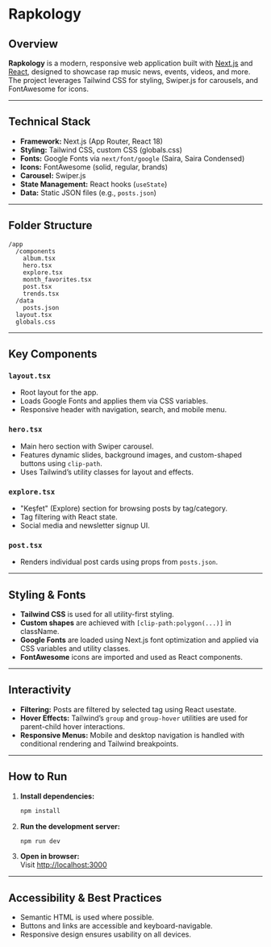 # Rapkology

## Overview

**Rapkology** is a modern, responsive web application built with [Next.js](https://nextjs.org/) and [React](https://react.dev/), designed to showcase rap music news, events, videos, and more. The project leverages Tailwind CSS for styling, Swiper.js for carousels, and FontAwesome for icons.

---

## Technical Stack

- **Framework:** Next.js (App Router, React 18)
- **Styling:** Tailwind CSS, custom CSS (globals.css)
- **Fonts:** Google Fonts via `next/font/google` (Saira, Saira Condensed)
- **Icons:** FontAwesome (solid, regular, brands)
- **Carousel:** Swiper.js
- **State Management:** React hooks (`useState`)
- **Data:** Static JSON files (e.g., `posts.json`)

---

## Folder Structure

```
/app
  /components
    album.tsx
    hero.tsx
    explore.tsx
    month_favorites.tsx
    post.tsx
    trends.tsx
  /data
    posts.json
  layout.tsx
  globals.css
```

---

## Key Components

### `layout.tsx`
- Root layout for the app.
- Loads Google Fonts and applies them via CSS variables.
- Responsive header with navigation, search, and mobile menu.

### `hero.tsx`
- Main hero section with Swiper carousel.
- Features dynamic slides, background images, and custom-shaped buttons using `clip-path`.
- Uses Tailwind’s utility classes for layout and effects.

### `explore.tsx`
- "Keşfet" (Explore) section for browsing posts by tag/category.
- Tag filtering with React state.
- Social media and newsletter signup UI.

### `post.tsx`
- Renders individual post cards using props from `posts.json`.

---

## Styling & Fonts

- **Tailwind CSS** is used for all utility-first styling.
- **Custom shapes** are achieved with `[clip-path:polygon(...)]` in className.
- **Google Fonts** are loaded using Next.js font optimization and applied via CSS variables and utility classes.
- **FontAwesome** icons are imported and used as React components.

---

## Interactivity

- **Filtering:** Posts are filtered by selected tag using React usestate.
- **Hover Effects:** Tailwind’s `group` and `group-hover` utilities are used for parent-child hover interactions.
- **Responsive Menus:** Mobile and desktop navigation is handled with conditional rendering and Tailwind breakpoints.

---

## How to Run

1. **Install dependencies:**
   ```bash
   npm install
   ```
2. **Run the development server:**
   ```bash
   npm run dev
   ```
3. **Open in browser:**  
   Visit [http://localhost:3000](http://localhost:3000)

---

## Accessibility & Best Practices

- Semantic HTML is used where possible.
- Buttons and links are accessible and keyboard-navigable.
- Responsive design ensures usability on all devices.